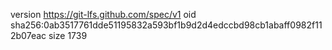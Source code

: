 version https://git-lfs.github.com/spec/v1
oid sha256:0ab3517761dde51195832a593bf1b9d2d4edccbd98cb1abaff0982f112b07eac
size 1739

